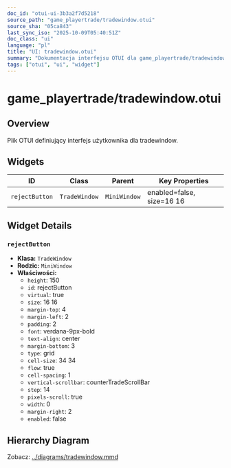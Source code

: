```yaml
---
doc_id: "otui-ui-3b3a2f7d5218"
source_path: "game_playertrade/tradewindow.otui"
source_sha: "05ca843"
last_sync_iso: "2025-10-09T05:40:51Z"
doc_class: "ui"
language: "pl"
title: "UI: tradewindow.otui"
summary: "Dokumentacja interfejsu OTUI dla game_playertrade/tradewindow.otui"
tags: ["otui", "ui", "widget"]
---
```


# game_playertrade/tradewindow.otui

## Overview

Plik OTUI definiujący interfejs użytkownika dla tradewindow.

## Widgets

| ID | Class | Parent | Key Properties |
|----|-------|--------|----------------|
| `rejectButton` | `TradeWindow` | `MiniWindow` | enabled=false, size=16 16 |

## Widget Details

### `rejectButton`

- **Klasa:** `TradeWindow`
- **Rodzic:** `MiniWindow`
- **Właściwości:**
  - `height`: 150
  - `id`: rejectButton
  - `virtual`: true
  - `size`: 16 16
  - `margin-top`: 4
  - `margin-left`: 2
  - `padding`: 2
  - `font`: verdana-9px-bold
  - `text-align`: center
  - `margin-bottom`: 3
  - `type`: grid
  - `cell-size`: 34 34
  - `flow`: true
  - `cell-spacing`: 1
  - `vertical-scrollbar`: counterTradeScrollBar
  - `step`: 14
  - `pixels-scroll`: true
  - `width`: 0
  - `margin-right`: 2
  - `enabled`: false

## Hierarchy Diagram

Zobacz: [../diagrams/tradewindow.mmd](../diagrams/tradewindow.mmd)
